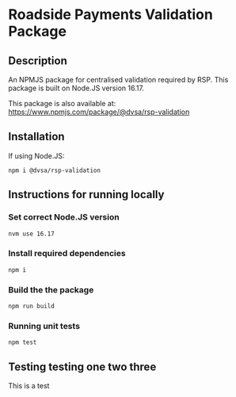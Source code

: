 # Roadside Payments Validation Package

## Description
An NPMJS package for centralised validation required by RSP. This package is built on Node.JS version 16.17.

This package is also available at: https://www.npmjs.com/package/@dvsa/rsp-validation

## Installation
If using Node.JS:

    npm i @dvsa/rsp-validation

## Instructions for running locally
### Set correct Node.JS version

    nvm use 16.17

### Install required dependencies

    npm i

### Build the the package

    npm run build

### Running unit tests

    npm test

## Testing testing one two three
This is a test